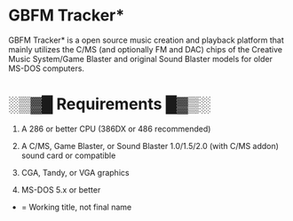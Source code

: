 # GBFM Tracker*

GBFM Tracker* is a open source music creation and playback platform that mainly utilizes
the C/MS (and optionally FM and DAC) chips of the Creative Music System/Game Blaster
and original Sound Blaster models for older MS-DOS computers.

# ░▒▓█ Requirements █▓▒░
1. A 286 or better CPU (386DX or 486 recommended)

2. A C/MS, Game Blaster, or Sound Blaster 1.0/1.5/2.0 (with C/MS addon)
sound card or compatible

3. CGA, Tandy, or VGA graphics

4. MS-DOS 5.x or better

* = Working title, not final name
